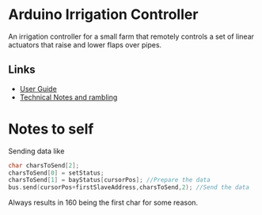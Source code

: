 # Arduino Irrigation Controller
An irrigation controller for a small farm that remotely controls a set of linear actuators that raise and lower flaps over pipes.
## Links
- [User Guide](Documentation/UserGuide.md)
- [Technical Notes and rambling](Documentation/TechnicalNotes)
# Notes to self
Sending data like
```cpp
char charsToSend[2];
charsToSend[0] = setStatus;
charsToSend[1] = bayStatus[cursorPos]; //Prepare the data
bus.send(cursorPos+firstSlaveAddress,charsToSend,2); //Send the data
```
Always results in 160 being the first char for some reason.